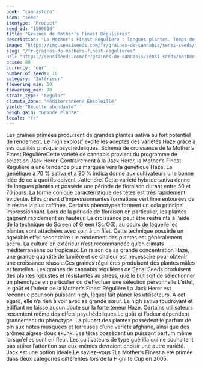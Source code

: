 ```yaml
---
book: "cannastore"
icon: "seed"
itemtype: "Product"
seed_id: "1500018"
title: "Graines de Mother's Finest Régulières"
description: "La Mother's Finest Régulière : longues plantes. Temps de floraison : entre 50 et 70 jours. Variété 70 % sativa. High : Haze et euphorique."
image: "https://img.sensiseeds.com/fr/graines-de-cannabis/sensi-seeds/mother-s-finest-image.png"
slug: "/fr-graines-de-mothers-finest-regulieres"
url: "https://sensiseeds.com/fr/graines-de-cannabis/sensi-seeds/mother-s-finest?a_aid=cannastore"
price: 88
currency: "eur"
number_of_seeds: 10
category: "Intérieur"
flowering_min: 50
flowering_max: 70
strain_type: "Regular"
climate_zone: "Méditerranéen/ Ensoleillé"
yield: "Récolte abondante"
heigh_gain: "Grande Plante"
locale: "fr"
---
```

Les graines primées produisent de grandes plantes sativa au fort potentiel de rendement. Le high explosif excite les adeptes des variétés Haze grâce à ses qualités presque psychédéliques. Schéma de croissance de la Mother’s Finest RégulièreCette variété de cannabis provient du programme de sélection Jack Herer. Contrairement à la Jack Herer, la Mother’s Finest Régulière a une tendance plus marquée vers la génétique Haze. La génétique à 70 % sativa et à 30 % indica donne aux cultivateurs une bonne idée de ce à quoi ils doivent s’attendre. Cette variété hybride sativa donne de longues plantes et possède une période de floraison durant entre 50 et 70 jours. La forme conique caractéristique des têtes est très rapidement évidente. Elles créent d’impressionnantes formations vert lime entourées de la résine la plus raffinée. Certains phénotypes forment un cola principal impressionnant. Lors de la période de floraison en particulier, les plantes gagnent rapidement en hauteur. La croissance peut être restreinte à l’aide de la technique de Screen of Green (ScrOG), au cours de laquelle les plantes sont attachées avec soin à un filet. Cette technique possède un agréable effet secondaire : le rendement des plantes est généralement accru. La culture en extérieur n’est recommandée qu’en climats méditerranéens ou tropicaux. En raison de sa grande concentration Haze, une grande quantité de lumière et de chaleur est nécessaire pour obtenir une croissance réussie.Ces graines régulières produisent des plantes mâles et femelles. Les graines de cannabis régulières de Sensi Seeds produisent des plantes robustes et résistantes au stress, que le but soit de sélectionner un phénotype en particulier ou d’effectuer une sélection personnelle.L’effet, le goût et l’odeur de la Mother’s Finest Régulière La Jack Herer est reconnue pour son puissant high, lequel fait planer les utilisateurs. À cet égard, elle n’a rien à voir avec sa grande sœur. Le high sativa foudroyant et édifiant ne laisse aucun doute sur la forte teneur Haze. Certains utilisateurs ressentent même des effets psychédéliques.Le goût et l’odeur dépendent grandement du phénotype. La plupart des plantes possèdent le parfum de pin aux notes musquées et terreuses d’une variété afghane, ainsi que des arômes aigres-doux skunk. Les têtes possèdent un puissant parfum même lorsqu’elles sont en fleur. Les cultivateurs de type guérilla qui ne souhaitent pas attirer l’attention sur eux-mêmes devraient choisir une autre variété. Jack est une option idéale.Le saviez-vous ?La Mother’s Finest a été primée dans deux catégories différentes lors de la Highlife Cup en 2005.
